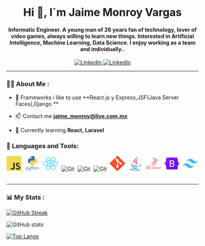 <div id="header" align="center">
	<h1 align="center">Hi 👋, I´m Jaime Monroy Vargas</h1>
	<h4 align="center">Informatic Engineer.
		A young man of 26 years fan of
      technology, lover of video games, always willing to learn new things.
      Interested in Artificial Intelligence, Machine Learning, Data Science. I enjoy working as a team and individually..
	</h4>
</div>


<div id="badges" align="center">
	<a href="[https://www.linkedin.com/in/jeremyayzamatias/](https://www.linkedin.com/in/jaime-monroy-vargas-a7384b15b/)" Target="_blank" >
	<img src="https://img.shields.io/badge/LinkedIn-0077B5?style=for-the-badge&logo=linkedin&logoColor=white" alt="LinkedIn" />
	</a>
	<a href="mailto:jaime_monroy@live.com.mx" Target="_blank" >
	<img src="https://img.shields.io/badge/Gmail-D14836?style=for-the-badge&logo=gmail&logoColor=white" alt="LinkedIn" />
	</a>
</div>

---

### 👨‍💻 About Me :


- 💬 Frameworks i like to use **React.js y Express,JSF(Java Server Faces),Django **

- 📫 Contact me **jaime_monroy@live.com.mx**

- 🌱 Currently learning **React, Laravel**

<div align="left">
	<h3>🔨 Languages and Tools:</h3>
	<div>
		<img src="https://github.com/devicons/devicon/blob/master/icons/javascript/javascript-original.svg" title="JavaScript" alt="JavaScript" width="40" height="40"/>&nbsp;
		<img src="https://github.com/devicons/devicon/blob/master/icons/python/python-original-wordmark.svg" title="Python"alt="Python" width="40" height="40"/>&nbsp;
		<img src="https://github.com/devicons/devicon/blob/master/icons/react/react-original.svg" title="React" alt="React" width="40" height="40"/>&nbsp;
		<img src="https://static.airpair.com/img/software/node.js.icon.png" title="Git"alt="Git" width="40" height="40"/>&nbsp;
    <img src="https://assets.website-files.com/61ca3f775a79ec5f87fcf937/6202fcdee5ee8636a145a41b_1234.png" title="Git"alt="Git" width="40" height="40"/>&nbsp;
    <img src="https://bobcares.com/wp-content/uploads/2022/06/mysql.png" title="Git" alt="Git" width="40" height="40"/>&nbsp;
		<img src="https://github.com/devicons/devicon/blob/master/icons/git/git-original.svg" title="Git" alt="Git" width="40" height="40"/>&nbsp;
		<img src="https://github.com/devicons/devicon/blob/master/icons/java/java-original.svg" title="Git"alt="Git" width="40" height="40"/>&nbsp;
		<img src="https://github.com/devicons/devicon/blob/master/icons/microsoftsqlserver/microsoftsqlserver-plain-wordmark.svg" title="SQLServer"alt="SQLServer" width="40" height="40"/>&nbsp;
		<img src="https://github.com/devicons/devicon/blob/master/icons/bootstrap/bootstrap-original.svg" title="Bootstrap" alt="Bootstrap" width="40" height="40"/>&nbsp;
    <img src="https://github.com/devicons/devicon/blob/master/icons/tailwindcss/tailwindcss-plain.svg" title="HTML5" alt="HTML" width="40" height="40"/>&nbsp;
	</div>
</div>

---

### 📊 My Stats :

  [![GitHub Streak](http://github-readme-streak-stats.herokuapp.com?user=jaimeMV-coder&theme=dark&border_radius=5&date_format=M%20j%5B%2C%20Y%5D)](https://git.io/streak-stats)

  ![GitHub stats](https://github-readme-stats.vercel.app/api?username=jaimeMV-coder&show_icons=true&bg_color=000&text_color=40A6FFFF&icon_color=12DD70FF&title_color=12DD70FF)


  [![Top Langs](https://github-readme-stats.vercel.app/api/top-langs/?username=jaimeMV-coder&bg_color=000&text_color=12DD70FF&title_color=40A6FFFF)](https://github.com/anuraghazra/github-readme-stats)

